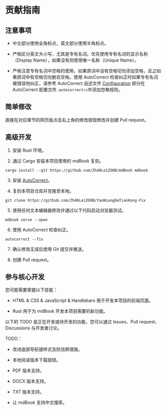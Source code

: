 # 贡献指南

## 注意事项

- 中文部分使用全角标点，英文部分使用半角标点。

- 严格区分英文大小写，尤其是专有名词。优先使用专有名词的显示名称（Display Name），如果没有则使用唯一名称（Unique Name）。

- 严格注意专有名词中空格的使用，如果原词中没有空格切勿添加空格，反之如果原词中有空格切勿删去空格。使用 AutoCorrect 检查纠正时如果专有名词被错误地纠正，请参考 AutoCorrect 自述文件 [Configuration](https://github.com/huacnlee/autocorrect#configuration) 部分在 AutoCorrect 配置文件`.autocorrectrc`中添加忽略规则。

## 简单修改

直接在对应章节的网页版点击右上角的修改按钮修改并创建 Pull request。

## 高级开发

1. 安装 Rust 环境。

2. 通过 Cargo 安装本项目使用的 mdBook 复刻。

```shell
cargo install --git https://github.com/Zh40Le1ZOOB/mdBook mdbook
```

3. 安装 [AutoCorrect](https://github.com/huacnlee/autocorrect)。

4. 复刻本项目仓库并克隆至本地。

```shell
git clone https://github.com/Zh40Le1ZOOB/YaoNiangDeTianKong-Fix
```

5. 使用任何文本编辑器修改并通过以下代码启动浏览器测试。

```shell
mdbook serve --open
```

6. 使用 AutoCorrect 检查纠正。

```shell
autocorrect --fix
```

7. 确认修改无误后使用 Git 提交并推送。

8. 创建 Pull request。

## 参与核心开发

您可能需要掌握以下技能：

- HTML & CSS & JavaScript & Handlebars 用于开发本项目的前端页面。

- Rust 用于为 mdBook 开发本项目需要的新功能。

以下的 TODO 是正在开发或待开发的功能，您可以通过 Issues、Pull request、Discussions 与开发者讨论。

TODO：

- 改进底部导航键样式及防烧屏措施。

- 本地阅读版本下载按钮。

- PDF 版本支持。

- DOCX 版本支持。

- TXT 版本支持。

- 让 mdBook 支持中文搜索。
